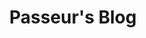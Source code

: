---
home: true
layout: BlogHome
icon: home
title: Passeur's Blog
heroImage: /assets/icon/logo2.png
heroText: false
tagline: true
heroFullScreen: true
projects:
  - icon: project
    name: Item collection
    desc: Open source project practice set
    link: https://your.project.link

  - icon: link
    name: Tool link
    desc: A collection of commonly used websites
    link: /Collection

  - icon: book
    name: book name
    desc: Detailed description of the book
    link: https://link.to.your.book

  - icon: article
    name: article name
    desc: Detailed description of the article
    link: https://link.to.your.article

  - icon: friend
    name: friend name
    desc: Detailed description of friend
    link: https://link.to.your.friend

  - icon: https://theme-hope-assets.vuejs.press/logo.svg
    name: custom item
    desc: Detailed description of this custom item
    link: https://link.to.your.friend

footer: |-
  <a href="http://beian.miit.gov.cn/" target="_blank" style="color:inherit;text-decoration:none;white-space:nowrap;">
    <img src="http://www.beian.gov.cn/img/ghs.png" alt="" style="width:1rem;vertical-align:middle;"> 吉ICP备 2023003350号
  </a>
  <br>
---